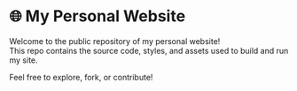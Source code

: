 # 🌐 My Personal Website

Welcome to the public repository of my personal website!  
This repo contains the source code, styles, and assets used to build and run my site.

Feel free to explore, fork, or contribute!
